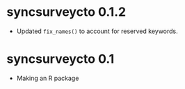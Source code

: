 # syncsurveycto 0.1.2
* Updated `fix_names()` to account for reserved keywords.

# syncsurveycto 0.1
* Making an R package
